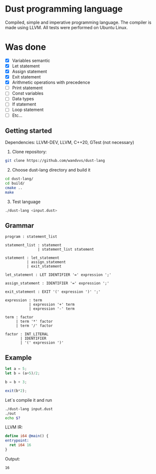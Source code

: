 # Dust programming language
Сompiled, simple and imperative programming language. The compiler is made using LLVM. All tests were performed on Ubuntu Linux.

# Was done
- [x] Variables semantic
- [x] Let statement
- [x] Assign statement
- [x] Exit statement
- [x] Arithmetic operations with precedence
- [ ] Print statement
- [ ] Const variables
- [ ] Data types
- [ ] If statement
- [ ] Loop statement
- [ ] Etc...

## Getting started
Dependencies: LLVM-DEV, LLVM, C++20, GTest (not necessary)
1. Clone repository:
```bash
git clone https://github.com/wandvvs/dust-lang
```
2. Choose dust-lang directory and build it
```bash
cd dust-lang/
cd build/
cmake ..
make
```
3. Test language
```bash
./dust-lang <input.dust>
```
## Grammar
```
program : statement_list

statement_list : statement
               | statement_list statement

statement : let_statement
          | assign_statement
          | exit_statement

let_statement : LET IDENTIFIER '=' expression ';'

assign_statement : IDENTIFIER '=' expression ';'

exit_statement : EXIT '(' expression ')' ';'

expression : term
           | expression '+' term
           | expression '-' term

term : factor
     | term '*' factor
     | term '/' factor

factor : INT_LITERAL
       | IDENTIFIER
       | '(' expression ')'
```

## Example
```js
let a = 5;
let b = (a+5)/2;

b = b + 3;

exit(b*2);
```

Let`s compile it and run
```bash
./dust-lang input.dust
./out
echo $?
```

LLVM IR:
```llvm
define i64 @main() {
entrypoint:
  ret i64 16
}
```

Output:
```
16
```
